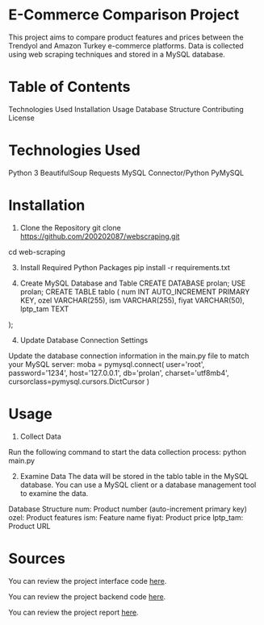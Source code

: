# E-Commerce Comparison Project
This project aims to compare product features and prices between the Trendyol and Amazon Turkey e-commerce platforms. Data is collected using web scraping techniques and stored in a MySQL database.

# Table of Contents
Technologies Used
Installation
Usage
Database Structure
Contributing
License

# Technologies Used
Python 3
BeautifulSoup
Requests
MySQL Connector/Python
PyMySQL

# Installation

1. Clone the Repository
git clone https://github.com/200202087/webscraping.git

cd web-scraping

3. Install Required Python Packages
pip install -r requirements.txt

4. Create MySQL Database and Table
CREATE DATABASE prolan;
USE prolan;
CREATE TABLE tablo (
    num INT AUTO_INCREMENT PRIMARY KEY,
    ozel VARCHAR(255),
    ism VARCHAR(255),
    fiyat VARCHAR(50),
    lptp_tam TEXT

);

4. Update Database Connection Settings

Update the database connection information in the main.py file to match your MySQL server:
moba = pymysql.connect(
    user='root',
    password='1234',
    host='127.0.0.1',
    db='prolan',
    charset='utf8mb4',
    cursorclass=pymysql.cursors.DictCursor
)

# Usage

1. Collect Data

Run the following command to start the data collection process:
python main.py

2. Examine Data
The data will be stored in the tablo table in the MySQL database. You can use a MySQL client or a database management tool to examine the data.

Database Structure
num: Product number (auto-increment primary key)
ozel: Product features
ism: Feature name
fiyat: Product price
lptp_tam: Product URL

# Sources

You can review the project interface code [here](Arayuz.php).

You can review the project backend code [here](WebScraping.py).

You can review the project report [here](WebScrapingRep.pdf).
